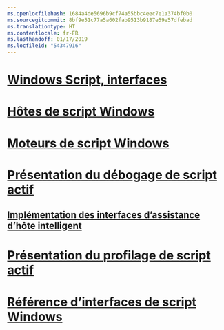 ```yaml
---
ms.openlocfilehash: 1684a4de5696b9cf74a55bbc4eec7e1a374bf0b0
ms.sourcegitcommit: 8bf9e51c77a5a602fab9513b9187e59e57dfebad
ms.translationtype: HT
ms.contentlocale: fr-FR
ms.lasthandoff: 01/17/2019
ms.locfileid: "54347916"
---
```

# [Windows Script, interfaces](windows-script-interfaces.md)
# [Hôtes de script Windows](windows-script-hosts.md)
# [Moteurs de script Windows](windows-script-engines.md)
# [Présentation du débogage de script actif](active-script-debugging-overview.md)
## [Implémentation des interfaces d’assistance d’hôte intelligent](implementing-smart-host-helper-interfaces.md)
# [Présentation du profilage de script actif](active-script-profiling-overview.md)
# [Référence d’interfaces de script Windows](reference/TOC.md)
